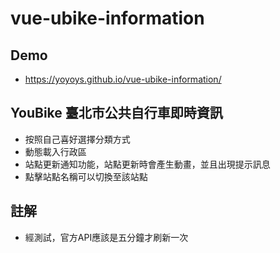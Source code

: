 # vue-ubike-information
## Demo
* https://yoyoys.github.io/vue-ubike-information/
## YouBike 臺北市公共自行車即時資訊
* 按照自己喜好選擇分類方式
* 動態載入行政區
* 站點更新通知功能，站點更新時會產生動畫，並且出現提示訊息
* 點擊站點名稱可以切換至該站點

## 註解
* 經測試，官方API應該是五分鐘才刷新一次

